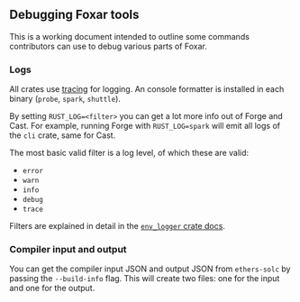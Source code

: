 ## Debugging Foxar tools

This is a working document intended to outline some commands contributors can use to debug various parts of Foxar.

### Logs

All crates use [tracing](https://docs.rs/tracing/latest/tracing/) for logging. An console formatter is installed in each binary (`probe`, `spark`, `shuttle`).

By setting `RUST_LOG=<filter>` you can get a lot more info out of Forge and Cast. For example, running Forge with `RUST_LOG=spark` will emit all logs of the `cli` crate, same for Cast.

The most basic valid filter is a log level, of which these are valid:

-   `error`
-   `warn`
-   `info`
-   `debug`
-   `trace`

Filters are explained in detail in the [`env_logger` crate docs](https://docs.rs/env_logger).

### Compiler input and output

You can get the compiler input JSON and output JSON from `ethers-solc` by passing the `--build-info` flag. This will create two files: one for the input and one for the output.
